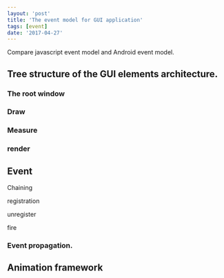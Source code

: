 ```yaml
---
layout: 'post'
title: 'The event model for GUI application'
tags: [event]
date: '2017-04-27'
---
```


Compare javascript event model and Android event model.

## Tree structure of the GUI elements architecture.

### The root window

### Draw

### Measure

### render

## Event

Chaining

registration

unregister

fire

### Event propagation.

## Animation framework
